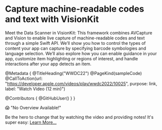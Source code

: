 # Capture machine-readable codes and text with VisionKit

Meet the Data Scanner in VisionKit: This framework combines AVCapture and Vision to enable live capture of machine-readable codes and text through a simple Swift API. We’ll show you how to control the types of content your app can capture by specifying barcode symbologies and language selection. We’ll also explore how you can enable guidance in your app, customize item highlighting or regions of interest, and handle interactions after your app detects an item.

@Metadata {
   @TitleHeading("WWDC22")
   @PageKind(sampleCode)
   @CallToAction(url: "https://developer.apple.com/videos/play/wwdc2022/10025", purpose: link, label: "Watch Video (12 min)")

   @Contributors {
      @GitHubUser(<replace this with your GitHub handle>)
   }
}

😱 "No Overview Available!"

Be the hero to change that by watching the video and providing notes! It's super easy:
 [Learn More…](https://wwdcnotes.com/documentation/wwdcnotes/contributing)
